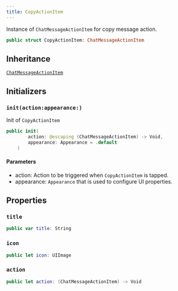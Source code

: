 ```yaml
---
title: CopyActionItem
---
```


Instance of `ChatMessageActionItem` for copy message action.

``` swift
public struct CopyActionItem: ChatMessageActionItem 
```

## Inheritance

[`ChatMessageActionItem`](chat-message-action-item)

## Initializers

### `init(action:appearance:)`

Init of `CopyActionItem`

``` swift
public init(
        action: @escaping (ChatMessageActionItem) -> Void,
        appearance: Appearance = .default
    ) 
```

#### Parameters

  - action: Action to be triggered when `CopyActionItem` is tapped.
  - appearance: `Appearance` that is used to configure UI properties.

## Properties

### `title`

``` swift
public var title: String 
```

### `icon`

``` swift
public let icon: UIImage
```

### `action`

``` swift
public let action: (ChatMessageActionItem) -> Void
```
